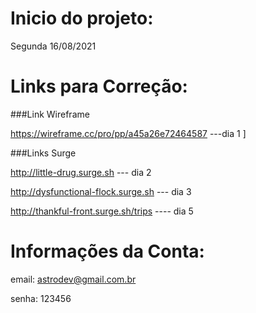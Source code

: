 # Inicio do projeto:
Segunda 16/08/2021


# Links para Correção:

###Link Wireframe

https://wireframe.cc/pro/pp/a45a26e72464587 ---dia 1
]

###Links Surge


http://little-drug.surge.sh --- dia 2

http://dysfunctional-flock.surge.sh --- dia 3

http://thankful-front.surge.sh/trips ---- dia 5


# Informações da Conta:


email: astrodev@gmail.com.br

senha: 123456







